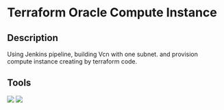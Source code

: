 # Terraform Oracle Compute Instance

## Description 

Using Jenkins pipeline, building Vcn with one subnet. and provision compute instance creating by terraform code.


## Tools


<img src="https://www.vectorlogo.zone/logos/jenkins/jenkins-icon.svg"/>
<img src="https://www.vectorlogo.zone/logos/terraformio/terraformio-icon.svg"/>

